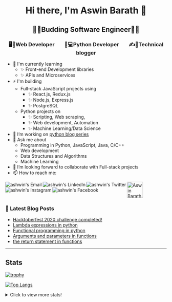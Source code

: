 <h1 align="center"> Hi there, I'm Aswin Barath 👋</h1>



<h2 align="center"> 👨‍🎓Budding Software Engineer👨‍🎓 </h2>



<h3 align="center"> 🖥️📲Web Developer  &nbsp;&nbsp;&nbsp;&nbsp;&nbsp;&nbsp;  🐍💻Python Developer &nbsp;&nbsp;&nbsp;&nbsp;&nbsp;&nbsp;  ✍📕Technical blogger </h3>



- 🌱 I'm currently learning
    - ✨ Front-end Development libraries
    - ✨ APIs and Microservices
- ⚡ I'm building 
    - Full-stack JavaScript projects using
      - ✨ React.js, Redux.js
      - ✨ Node.js, Express.js
      - ✨ PostgreSQL
    - Python projects on
      - ✨ Scripting, Web scraping,
      - ✨ Web development, Automation
      - ✨ Machine Learning/Data Science
- 🔭 I’m working on [python blog series](https://dev.to/aswin2001barath/series/10416)
- 💬 Ask me about
    - Programming in Python, JavaScript, Java, C/C++
    - Web development
    - Data Structures and Algorithms
    - Machine Learning 
- 👯 I’m looking forward to collaborate with Full-stack projects
- 📫 How to reach me:

<a href="mailto:aswin2001barath@gmail.com">
  <img align="left" alt="ashwin's Email" src="https://img.icons8.com/bubbles/50/000000/gmail.png"/>
</a>

<a href="https://www.linkedin.com/in/aswin-barath/">
  <img align="left" alt="ashwin's LinkedIn" src="https://img.icons8.com/bubbles/50/000000/linkedin.png"/>
</a>

<a href="https://twitter.com/AswinBarath2">
  <img align="left" alt="ashwin's Twitter" src="https://img.icons8.com/bubbles/50/000000/twitter.png"/>
</a>

<a href="https://instagram.com/ashwin_26.4">
  <img align="left" alt="ashwin's Instagram" src="https://img.icons8.com/bubbles/50/000000/instagram.png"/>
</a>

<a href="https://www.facebook.com/profile.php?id=100011683902531">
  <img align="left" alt="ashwin's Facebook" src="https://img.icons8.com/bubbles/50/000000/facebook.png"/>
</a>

<a href="https://dev.to/aswin2001barath">
  <img src="https://d2fltix0v2e0sb.cloudfront.net/dev-badge.svg" alt="Aswin Barath's DEV Community Profile" height="50" width="50">
</a>

<br>

### 📕 Latest Blog Posts
<!-- BLOG-POST-LIST:START -->
- [Hacktoberfest 2020 challenge completed!](https://dev.to/aswin2001barath/hacktoberfest-2020-challenge-completed-31c2)
- [Lambda expressions in python](https://dev.to/aswin2001barath/lambda-expressions-in-python-5ffg)
- [Functional programming in python](https://dev.to/aswin2001barath/functional-programming-in-python-42fi)
- [Arguments and parameters in functions](https://dev.to/aswin2001barath/comprehension-in-python-383l)
- [the return statement in functions](https://dev.to/aswin2001barath/functional-programming-in-python-23ff)
<!-- BLOG-POST-LIST:END -->


---

## Stats
[![trophy](https://github-profile-trophy.vercel.app/?username=AswinBarath&column=3&margin-w=15&margin-h=15&theme=onedark)](https://github.com/ryo-ma/github-profile-trophy)

[![Top Langs](https://github-readme-stats.vercel.app/api/top-langs/?username=AswinBarath&layout=compact)](https://github.com/anuraghazra/github-readme-stats)

<details>
  <summary>Click to view more stats!</summary>
    <!--START_SECTION:waka-->
![Profile Views](http://img.shields.io/badge/Profile%20Views-2-blue)

![Lines of code](https://img.shields.io/badge/From%20Hello%20World%20I%27ve%20Written-362317%20lines%20of%20code-blue)

**🐱 My Github Data** 

> 🏆 501 Contributions in the Year 2021
 > 
> 📦 48.1 kB Used in Github's Storage 
 > 
> 🚫 Not Opted to Hire
 > 
> 📜 43 Public Repositories 
 > 
> 🔑 0 Private Repositories  
 > 
**I'm a Night 🦉** 

```text
🌞 Morning    33 commits     ███░░░░░░░░░░░░░░░░░░░░░░   15.42% 
🌆 Daytime    44 commits     █████░░░░░░░░░░░░░░░░░░░░   20.56% 
🌃 Evening    109 commits    ████████████░░░░░░░░░░░░░   50.93% 
🌙 Night      28 commits     ███░░░░░░░░░░░░░░░░░░░░░░   13.08%

```
📅 **I'm Most Productive on Tuesday** 

```text
Monday       18 commits     ██░░░░░░░░░░░░░░░░░░░░░░░   8.41% 
Tuesday      47 commits     █████░░░░░░░░░░░░░░░░░░░░   21.96% 
Wednesday    23 commits     ██░░░░░░░░░░░░░░░░░░░░░░░   10.75% 
Thursday     35 commits     ████░░░░░░░░░░░░░░░░░░░░░   16.36% 
Friday       28 commits     ███░░░░░░░░░░░░░░░░░░░░░░   13.08% 
Saturday     33 commits     ███░░░░░░░░░░░░░░░░░░░░░░   15.42% 
Sunday       30 commits     ███░░░░░░░░░░░░░░░░░░░░░░   14.02%

```


📊 **This Week I Spent My Time On** 

```text
⌚︎ Time Zone: Asia/Kolkata

💬 Programming Languages: 
Java                     6 hrs 32 mins       ████████████░░░░░░░░░░░░░   48.03% 
JavaScript               5 hrs 7 mins        █████████░░░░░░░░░░░░░░░░   37.64% 
Markdown                 1 hr 33 mins        ██░░░░░░░░░░░░░░░░░░░░░░░   11.4% 
CSS                      23 mins             ░░░░░░░░░░░░░░░░░░░░░░░░░   2.82% 
JSON                     0 secs              ░░░░░░░░░░░░░░░░░░░░░░░░░   0.1%

🔥 Editors: 
VS Code                  7 hrs 4 mins        █████████████░░░░░░░░░░░░   51.97% 
Eclipse                  6 hrs 32 mins       ████████████░░░░░░░░░░░░░   48.03%

💻 Operating System: 
Windows                  13 hrs 36 mins      █████████████████████████   100.0%

```

**I Mostly Code in HTML** 

```text
HTML                     12 repos            ████████░░░░░░░░░░░░░░░░░   33.33% 
JavaScript               10 repos            ███████░░░░░░░░░░░░░░░░░░   27.78% 
Python                   8 repos             █████░░░░░░░░░░░░░░░░░░░░   22.22% 
Java                     3 repos             ██░░░░░░░░░░░░░░░░░░░░░░░   8.33% 
CSS                      2 repos             █░░░░░░░░░░░░░░░░░░░░░░░░   5.56%

```



<!--END_SECTION:waka-->
</details>





